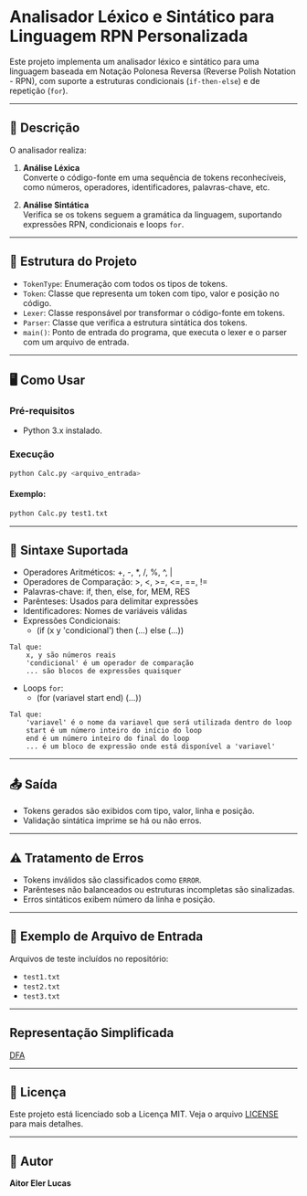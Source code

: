 # Analisador Léxico e Sintático para Linguagem RPN Personalizada

Este projeto implementa um analisador léxico e sintático para uma linguagem baseada em Notação Polonesa Reversa (Reverse Polish Notation - RPN), com suporte a estruturas condicionais (`if-then-else`) e de repetição (`for`). 

---

## 📜 Descrição

O analisador realiza:

1. **Análise Léxica**  
   Converte o código-fonte em uma sequência de tokens reconhecíveis, como números, operadores, identificadores, palavras-chave, etc.

2. **Análise Sintática**  
   Verifica se os tokens seguem a gramática da linguagem, suportando expressões RPN, condicionais e loops `for`.

---

## 🧱 Estrutura do Projeto

- `TokenType`: Enumeração com todos os tipos de tokens.
- `Token`: Classe que representa um token com tipo, valor e posição no código.
- `Lexer`: Classe responsável por transformar o código-fonte em tokens.
- `Parser`: Classe que verifica a estrutura sintática dos tokens.
- `main()`: Ponto de entrada do programa, que executa o lexer e o parser com um arquivo de entrada.

---

## 🖥️ Como Usar

### Pré-requisitos

- Python 3.x instalado.

### Execução

```bash
python Calc.py <arquivo_entrada>
```

#### Exemplo: 

```bash
python Calc.py test1.txt
```

---

## 📘 Sintaxe Suportada

- Operadores Aritméticos: +, -, *, /, %, ^, |
- Operadores de Comparação: >, <, >=, <=, ==, !=
- Palavras-chave: if, then, else, for, MEM, RES
- Parênteses: Usados para delimitar expressões
- Identificadores: Nomes de variáveis válidas
- Expressões Condicionais:
    - (if (x y 'condicional') then (...) else (...))

```
Tal que: 
    x, y são números reais
    'condicional' é um operador de comparação
    ... são blocos de expressões quaisquer
```

- Loops `for`:
    - (for (variavel start end) (...))
```
Tal que:
    'variavel' é o nome da variavel que será utilizada dentro do loop
    start é um número inteiro do início do loop
    end é um número inteiro do final do loop
    ... é um bloco de expressão onde está disponível a 'variavel'
```

---

## 📤 Saída

- Tokens gerados são exibidos com tipo, valor, linha e posição.
- Validação sintática imprime se há ou não erros.

---

## ⚠️ Tratamento de Erros

- Tokens inválidos são classificados como `ERROR`.
- Parênteses não balanceados ou estruturas incompletas são sinalizadas.
- Erros sintáticos exibem número da linha e posição.

---

## 📁 Exemplo de Arquivo de Entrada

Arquivos de teste incluídos no repositório:

- `test1.txt`
- `test2.txt`
- `test3.txt`
---

## Representação Simplificada

[DFA](https://automatonsimulator.com/#%7B%22type%22%3A%22DFA%22%2C%22dfa%22%3A%7B%22transitions%22%3A%7B%22start%22%3A%7B%220%22%3A%22s3%22%2C%221%22%3A%22s3%22%2C%22(%22%3A%22s0%22%2C%22)%22%3A%22s1%22%2C%22%2B%22%3A%22s2%22%2C%22%20%22%3A%22s4%22%2C%22a%22%3A%22s5%22%2C%22%3E%22%3A%22s6%22%7D%2C%22s3%22%3A%7B%220%22%3A%22s3%22%2C%221%22%3A%22s3%22%7D%2C%22s5%22%3A%7B%220%22%3A%22s5%22%2C%221%22%3A%22s5%22%2C%22a%22%3A%22s5%22%7D%2C%22s6%22%3A%7B%22%3D%22%3A%22s6%22%7D%7D%2C%22startState%22%3A%22start%22%2C%22a)

---

## 📄 Licença

Este projeto está licenciado sob a Licença MIT. Veja o arquivo [LICENSE](./LICENSE) para mais detalhes.

---

## 👤 Autor
**Aitor Eler Lucas**  
